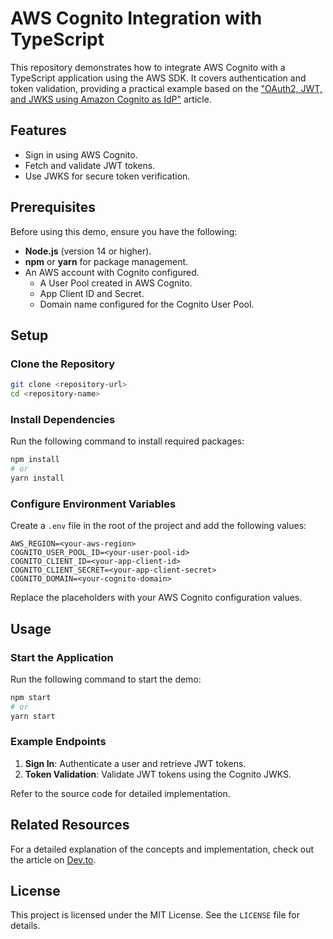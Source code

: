 # AWS Cognito Integration with TypeScript

This repository demonstrates how to integrate AWS Cognito with a TypeScript application using the AWS SDK. It covers authentication and token validation, providing a practical example based on the ["OAuth2, JWT, and JWKS using Amazon Cognito as IdP"](https://dev.to/vynnux/oauth2-jwt-and-jwks-using-amazon-cognito-as-idp-1jod) article.

## Features

- Sign in using AWS Cognito.
- Fetch and validate JWT tokens.
- Use JWKS for secure token verification.

## Prerequisites

Before using this demo, ensure you have the following:

- **Node.js** (version 14 or higher).
- **npm** or **yarn** for package management.
- An AWS account with Cognito configured.
  - A User Pool created in AWS Cognito.
  - App Client ID and Secret.
  - Domain name configured for the Cognito User Pool.

## Setup

### Clone the Repository

```bash
git clone <repository-url>
cd <repository-name>
```

### Install Dependencies

Run the following command to install required packages:

```bash
npm install
# or
yarn install
```

### Configure Environment Variables

Create a `.env` file in the root of the project and add the following values:

```env
AWS_REGION=<your-aws-region>
COGNITO_USER_POOL_ID=<your-user-pool-id>
COGNITO_CLIENT_ID=<your-app-client-id>
COGNITO_CLIENT_SECRET=<your-app-client-secret>
COGNITO_DOMAIN=<your-cognito-domain>
```

Replace the placeholders with your AWS Cognito configuration values.

## Usage

### Start the Application

Run the following command to start the demo:

```bash
npm start
# or
yarn start
```

### Example Endpoints

1. **Sign In**: Authenticate a user and retrieve JWT tokens.
2. **Token Validation**: Validate JWT tokens using the Cognito JWKS.

Refer to the source code for detailed implementation.

## Related Resources

For a detailed explanation of the concepts and implementation, check out the article on [Dev.to](https://dev.to/vynnux/oauth2-jwt-and-jwks-using-amazon-cognito-as-idp-1jod).

## License

This project is licensed under the MIT License. See the `LICENSE` file for details.
